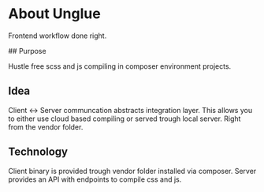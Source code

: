 # About Unglue

Frontend workflow done right.

## Purpose

Hustle free scss and js compiling in composer environment projects.

## Idea

Client <-> Server communcation abstracts integration layer. This allows you to either use cloud based compiling or served trough local server. Right from the vendor folder.

## Technology

Client binary is provided trough vendor folder installed via composer. Server provides an API with endpoints to compile css and js.